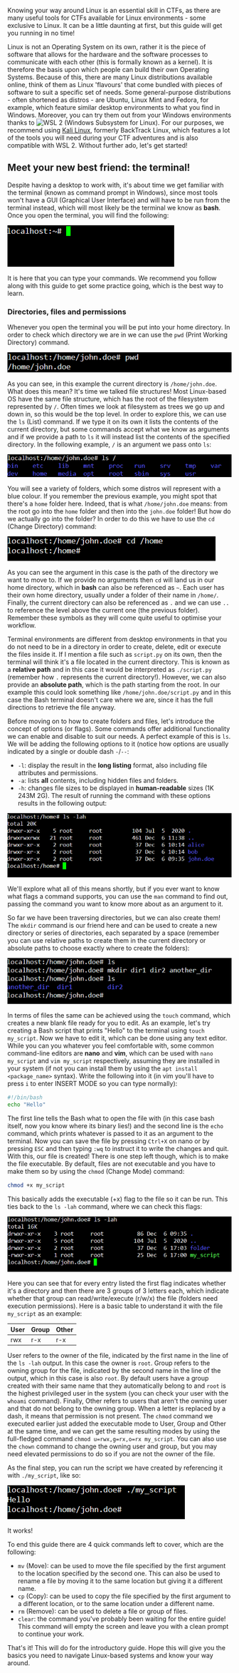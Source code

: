 Knowing your way around Linux is an essential skill in CTFs, as there are many useful tools for CTFs available for 
Linux environments - some exclusive to Linux. It can be a little daunting at first, but this guide will
get you running in no time!

Linux is not an Operating System on its own, rather it is the piece of software that allows for the hardware and the
software processes to communicate with each other (this is formally known as a kernel). It is therefore the basis 
upon which people can build their own Operating Systems. Because of this, there are many Linux distributions 
available online, think of them as Linux 'flavours' that come bundled with pieces of software to suit a specific set 
of needs. Some general-purpose distributions - often shortened as distros - are Ubuntu, Linux Mint and Fedora, for 
example, which feature similar desktop environments to what you find in Windows. Moreover, you can try them out from 
your Windows environments thanks to 
![WSL 2](https://learn.microsoft.com/en-us/windows/wsl/install) (Windows Subsystem for Linux).
For our purposes, we recommend using [Kali Linux](https://www.kali.org/get-kali/), formerly BackTrack Linux, which 
features a lot of the tools you will need during your CTF adventures and is also compatible with WSL 2. Without 
further ado, let's get started!

## Meet your new best friend: the terminal!
Despite having a desktop to work with, it's about time we get familiar with the terminal (known as command prompt
in Windows), since most tools won't have a GUI (Graphical User Interface) and will have to be run from the
terminal instead, which will most likely be the terminal we know as **bash**. Once you open the terminal, you will 
find the following: 

!["Linux terminal"](https://github.com/Vintrae/How-To-CTF/blob/main/images/linux_cmd.png?raw=true "Linux terminal")

It is here that you can type your commands. We recommend you follow along with this guide to get some practice
going, which is the best way to learn.

### Directories, files and permissions
Whenever you open the terminal you will be put into your home directory. In order to check which directory we are
in we can use the `pwd` (Print Working Directory) command.

!["Output of the pwd command"](https://github.com/Vintrae/How-To-CTF/blob/main/images/linux_pwd.png?raw=true "Output of the pwd command")

As you can see, in this example the current directory is `/home/john.doe`. What does this mean? It's time we talked
file structures! Most Linux-based OS have the same file structure, which has the root of the filesystem represented
by `/`. Often times we look at filesystem as trees we go up and down in, so this would be the top level. In order
to explore this, we can use the `ls` (List) command. If we type it on its own it lists the contents of the current
directory, but some commands accept what we know as arguments and if we provide a path to `ls` it will instead list
the contents of the specified directory. In the following example, `/` is an argument we pass onto `ls`:

!["Listing contents of root directory"](https://github.com/Vintrae/How-To-CTF/blob/main/images/linux_ls.png?raw=true "Listing contents of root directory")

You will see a variety of folders, which some distros will represent with a blue colour. If you remember the previous
example, you might spot that there's a `home` folder here. Indeed, that is what `/home/john.doe` means: from the root
go into the `home` folder and then into the `john.doe` folder! But how do we actually go into the folder? In order to 
do this we have to use the `cd` (Change Directory) command:

!["Changing directories with cd"](https://github.com/Vintrae/How-To-CTF/blob/main/images/linux_cd.png?raw=true "Changing directories with cd")

As you can see the argument in this case is the path of the directory we want to move to. If we provide no arguments
then `cd` will land us in our home directory, which in **bash** can also be referenced as `~`. Each user has their own
home directory, usually under a folder of their name in `/home/`. Finally, the current directory can also be referenced 
as `.` and we can use `..` to reference the level above the current one (the previous folder). Remember these symbols 
as they will come quite useful to optimise your workflow.

Terminal environments are different from desktop environments in that you do not need to be in a directory in order to
create, delete, edit or execute the files inside it. If I mention a file such as `script.py` on its own, then the
terminal will think it's a file located in the current directory. This is known as a **relative path** and in this case
it would be interpreted as `./script.py` (remember how `.` represents the current directory!). However, we can also
provide an **absolute path**, which is the path starting from the root. In our example this could look something like
`/home/john.doe/script.py` and in this case the Bash terminal doesn't care where we are, since it has the full directions
to retrieve the file anyway.

Before moving on to how to create folders and files, let's introduce the concept of options (or flags). Some commands offer
additional functionality we can enable and disable to suit our needs. A perfect example of this is `ls`. We will be
adding the following options to it (notice how options are usually indicated by a single or double dash `-`/`--`:
- `-l`: display the result in the **long listing** format, also including file attributes and permissions.
- `-a`: lists **all** contents, including hidden files and folders.
- `-h`: changes file sizes to be displayed in **human-readable**  sizes (1K 243M 2G).
The result of running the command with these options results in the following output:

!["Using ls with options"](https://github.com/Vintrae/How-To-CTF/blob/main/images/linux_ls_options.png?raw=true "Using ls with options")

We'll explore what all of this means shortly, but if you ever want to know what flags a command supports, you can use the
`man` command to find out, passing the command you want to know more about as an argument to it.

So far we have been traversing directories, but we can also create them! The `mkdir` command is our friend here and 
can be used to create a new directory or series of directories, each separated by a space (remember you can use relative 
paths to create them in the current directory or absolute paths to choose exactly where to create the folders):

!["Creating directories with mkdir"](https://github.com/Vintrae/How-To-CTF/blob/main/images/linux_mkdir.png?raw=true "Creating directories with mkdir")

In terms of files the same can be achieved using the `touch` command, which creates a new blank file ready for you to edit.
As an example, let's try creating a Bash script that prints "Hello" to the terminal using `touch my_script`. Now we have to
edit it, which can be done using any text editor. While you can you whatever you feel comfortable with, some common command-line
editors are **nano** and **vim**, which can be used with `nano my_script` and `vim my_script` respectively, assuming they
are installed in your system (if not you can install them by using the `apt install <package_name>` syntax). Write the following
into it (in vim you'll have to press `i` to enter INSERT MODE so you can type normally):
```bash
#!/bin/bash
echo "Hello"
```
The first line tells the Bash what to open the file with (in this case bash itself, now you know where its binary lies!) and
the second line is the `echo` command, which prints whatever is passed to it as an argument to the terminal. Now you can save
the file by pressing `Ctrl+X` on nano or by pressing `ESC` and then typing `:wq` to instruct it to write the changes and quit.
With this, our file is created! There is one step left though, which is to make the file executable. By default, files are not
executable and you have to make them so by using the `chmod` (Change Mode) command:

```bash
chmod +x my_script
```

This basically adds the executable (+x) flag to the file so it can be run. This ties back to the `ls -lah` command, where we
can check this flags:

!["Using ls with options"](https://github.com/Vintrae/How-To-CTF/blob/main/images/linux_ls_options_2.png?raw=true "Using ls with options")

Here you can see that for every entry listed the first flag indicates whether it's a directory and then there are 3 groups of
3 letters each, which indicate whether that group can read/write/execute (r/w/x) the file (folders need execution permissions). Here is
a basic table to understand it with the file `my_script` as an example:

| User         | Group     | Other |
|--------------|-----------|-------|
| rwx          | r-x       | r-x   |

User refers to the owner of the file, indicated by the first name in the line of the `ls -lah` output. In this case the owner is
`root`. Group refers to the owning group for the file, indicated by the second name in the line of the output, which in this case is
also `root`. By default users have a group created with their same name that they automatically belong to and `root` is the highest
privileged user in the system (you can check your user with the `whoami` command). Finally, Other refers to users that aren't the
owning user and that do not belong to the owning group. When a letter is replaced by a dash, it means that permission is not present.
The `chmod` command we executed earlier just added the executable mode to User, Group and Other at the same time, and we can get the
same resulting modes by using the full-fledged command `chmod u=rwx,g=rx,o=rx my_script`. You can also use the `chown` command to change
the owning user and group, but you may need elevated permissions to do so if you are not the owner of the file.

As the final step, you can run the script we have created by referencing it with `./my_script`, like so:

!["Running a Bash script"](https://github.com/Vintrae/How-To-CTF/blob/main/images/linux_script.png?raw=true "Running a Bash script")

It works!

To end this guide there are 4 quick commands left to cover, which are the following:
- `mv` (Move): can be used to move the file specified by the first argument to the location specified by the second one. This can also
be used to rename a file by moving it to the same location but giving it a different name.
- `cp` (Copy): can be used to copy the file specified by the first argument to a different location, or to the same location under a
different name.
- `rm` (Remove): can be used to delete a file or group of files.
- `clear`: the command you've probably been waiting for the entire guide! This command will empty the screen and leave you with a clean
prompt to continue your work.

That's it! This will do for the introductory guide. Hope this will give you the basics you need to navigate Linux-based systems and know
your way around. 




